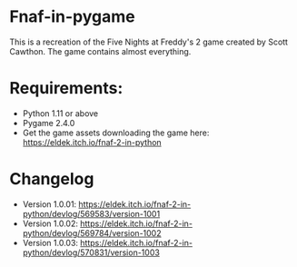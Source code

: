 # Fnaf-in-pygame

This is a recreation of the Five Nights at Freddy's 2 game created by Scott Cawthon. The game contains almost everything.


# Requirements:
- Python 1.11 or above
- Pygame 2.4.0
- Get the game assets downloading the game here: https://eldek.itch.io/fnaf-2-in-python


# Changelog

- Version 1.0.01: https://eldek.itch.io/fnaf-2-in-python/devlog/569583/version-1001
- Version 1.0.02: https://eldek.itch.io/fnaf-2-in-python/devlog/569784/version-1002
- Version 1.0.03: https://eldek.itch.io/fnaf-2-in-python/devlog/570831/version-1003